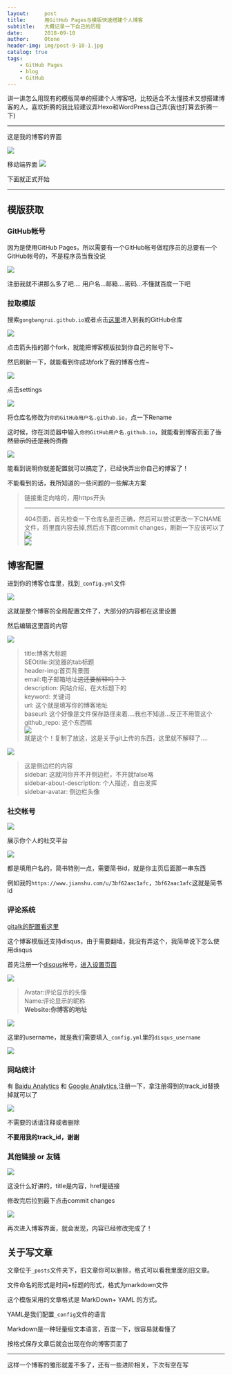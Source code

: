 ```yaml
---
layout:     post
title:      用GitHub Pages与模版快速搭建个人博客
subtitle:   大概记录一下自己的历程
date:       2018-09-10
author:     Otone
header-img: img/post-9-10-1.jpg
catalog: true
tags:
    - GitHub Pages
    - blog
    - GitHub
---
```


讲一讲怎么用现有的模版简单的搭建个人博客吧，比较适合不太懂技术又想搭建博客的人，喜欢折腾的我比较建议弄Hexo和WordPress自己弄<span class="truth">(我也打算去折腾一下)</span>

***

这是我的博客的界面

[![](https://puu.sh/Bqykg/a3b3b52fa3.png)](https://gongbangrui.github.io)

移动端界面
[![](https://puu.sh/Bqyms/3008e8c360.png)](https://gongbangrui.github.io)

下面就正式开始

***

## 模版获取 ##

### GitHub帐号 ###

因为是使用GitHub Pages，所以需要有一个GitHub帐号<span class="truth">做程序员的总要有一个GitHub帐号的，不是程序员当我没说</span>

![](https://puu.sh/Bqysk/3ef05f509e.png)

注册我就不讲那么多了吧....
用户名...邮箱....密码...不懂就百度一下吧

### 拉取模版 ###

搜索`gongbangrui.github.io`或者点击[这里](https://github.com/gongbangrui/gongbangrui.github.io)进入到我的GitHub仓库

![](https://puu.sh/BqyGb/b78fddbec0.png)

点击箭头指的那个fork，就能把博客模版拉到你自己的账号下~

然后刷新一下，就能看到你成功fork了我的博客仓库~

![](https://puu.sh/BqyJe/571899c7b1.png)

点击settings

![](https://puu.sh/BqyKY/3f4195f63f.png)

将仓库名修改为`你的GitHub用户名.github.io`，点一下Rename

这时候，你在浏览器中输入`你的GitHub用户名.github.io`，就能看到博客页面了<s>当然显示的还是我的页面</s>

![](https://puu.sh/BqyQ2/43fa0f17f4.png)

能看到说明你就差配置就可以搞定了，已经快弄出你自己的博客了！

不能看到的话，我所知道的一些问题的一些解决方案

>链接重定向啥的，用https开头
> ***
>404页面，首先检查一下仓库名是否正确，然后可以尝试更改一下CNAME文件，将里面内容去掉,然后点下面commit changes，刷新一下应该可以了
>![](https://puu.sh/BqyXx/7a7a3b0151.png)<br>
>![](https://puu.sh/BqyYV/d76be7d028.png)

## 博客配置 ##

进到你的博客仓库里，找到`_config.yml`文件

![](https://puu.sh/BqIuw/c4537b1c40.png)

这就是整个博客的全局配置文件了，大部分的内容都在这里设置

然后编辑这里面的内容

![](https://puu.sh/BqJ5r/b61d31b2fa.png)
>title:博客大标题  
>SEOtitle:浏览器的tab标题  
>header-img:首页背景图  
>email:电子邮箱地址<s>这还要解释吗？？</s>  
>description: 网站介绍，在大标题下的  
keyword: 关键词  
url: 这个就是填写你的博客地址  
baseurl: 这个好像是文件保存路径来着....我也不知道...反正不用管这个  
github_repo: 这个东西嘛   
![](https://puu.sh/BqJia/2bf684c171.png)  
就是这个！复制了放这，这是关于git上传的东西，这里就不解释了....


![](https://puu.sh/BqJmi/5ae196b986.png)
>这是侧边栏的内容  
>sidebar: 这就问你开不开侧边栏，不开就false咯  
>sidebar-about-description: 个人描述，自由发挥  
>sidebar-avatar: 侧边栏头像

### 社交帐号 ###

![](https://puu.sh/BsvM4/23d4fb1cc4.png)

展示你个人的社交平台

![](https://puu.sh/BsvMZ/a655fd5a70.png)

都是填用户名的，简书特别一点，需要简书id，就是你主页后面那一串东西

例如我的`https://www.jianshu.com/u/3bf62aac1afc`，`3bf62aac1afc`这就是简书id

### 评论系统 ###

[gitalk的配置看这里](https://gongbangrui.github.io/2018/08/30/1/)

这个博客模版还支持disqus，由于需要翻墙，我没有弄这个，我简单说下怎么使用disqus

首先注册一个[disqus](https://disqus.com/)帐号，[进入设置页面](https://disqus.com/home/settings/profile/)

![](https://puu.sh/Bsxeu/6fc2ff79d9.png)

>Avatar:评论显示的头像  
>Name:评论显示的昵称  
>**Website:你博客的地址**

![](https://puu.sh/BsxgT/ed698311c5.png)

这里的username，就是我们需要填入`_config.yml`里的`disqus_username`

![](https://puu.sh/Bsxlc/99caf37a5a.png)

### 网站统计 ###

有 [Baidu Analytics](http://tongji.baidu.com/web/welcome/login) 和 [Google Analytics](http://www.google.cn/analytics/),注册一下，拿注册得到的track_id替换掉就可以了  

![](https://puu.sh/Bsxu7/2c97911382.png)

不需要的话请注释或者删除

**不要用我的track_id，谢谢**

### 其他链接 or 友链 ###

![](https://puu.sh/BsxyU/3be54e4914.png)

这没什么好讲的，title是内容，href是链接

修改完后拉到最下点击commit changes

![](https://puu.sh/BsAhv/a069689a23.png)

再次进入博客界面，就会发现，内容已经修改完成了！

## 关于写文章 ##

文章位于`_posts`文件夹下，旧文章你可以删除，格式可以看我里面的旧文章。

文件命名的形式是时间+标题的形式，格式为markdown文件

这个模版采用的文章格式是 MarkDown+ YAML 的方式。

YAML是我们配置`_config`文件的语言

Markdown是一种轻量级文本语言，百度一下，很容易就看懂了

按格式保存文章后就会出现在你的博客页面了

***
这样一个博客的雏形就差不多了，还有一些进阶相关，下次有空在写
